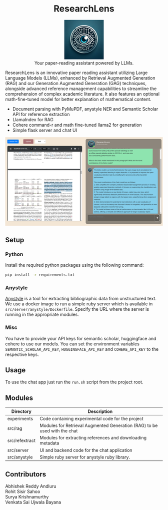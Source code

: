 <h1 align="center">ResearchLens</h1>

<p align="center">
  <img src="src/server/static/logo.webp" alt="Logo" width=25%>
  <br>Your paper-reading assistant powered by LLMs.
</p>

ResearchLens is an innovative paper reading assistant utilizing Large Language Models (LLMs), enhanced by Retrieval Augmented Generation (RAG) and our Generation Augmented Generation (GAG) techniques, alongside advanced reference management capabilities to streamline the comprehension of complex academic literature. It also features an optional math-fine-tuned model for better explanation of mathematical content.

* Document parsing with PyMuPDF, anystyle NER and Semantic Scholar API for reference extraction
* LlamaIndex for RAG
* Cohere command-r and math fine-tuned llama2 for generation
* Simple flask server and chat UI

![Screenshot](experiments/screenshot.png)

## Setup

### Python

Install the required python packages using the following command:

```bash
pip install -r requirements.txt
```

### Anystyle

[Anystyle](https://github.com/inukshuk/anystyle) is a tool for extracting bibliographic data from unstructured text. We use a docker image to run a simple ruby server which is available in `src/server/anystyle/Dockerfile`. Specify the URL where the server is running in the appropriate modules.

### Misc

You have to provide your API keys for semantic scholar, huggingface and cohere to use our models. You can set the environment variables `SEMANTIC_SCHOLAR_API_KEY`, `HUGGINGFACE_API_KEY` and `COHERE_API_KEY` to the respective keys.

## Usage

To use the chat app just run the `run.sh` script from the project root.

## Modules

| **Directory**  | **Description**                                                           |
|----------------|---------------------------------------------------------------------------|
| experiments    | Code containing experimental code for the project                         |
| src/rag        | Modules for Retrieval Augmented Generation (RAG) to be used with the chat |
| src/refextract | Modules for extracting references and downloading metadata                |
| src/server     | UI and backend code for the chat application                              |
| src/anystyle   | Simple ruby server for anystyle ruby library.                             |

## Contributors

Abhishek Reddy Andluru \
Rohit Sisir Sahoo \
Surya Krishnamurthy \
Venkata Sai Ujwala Bayana
